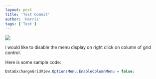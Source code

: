 ```yaml
---
layout: post
title: 'Test Commit'
author: 'Harris'
tags: ['Test']
---
```


![](http://www.aspphp.online/bianchen/UploadFiles_4619/201701/2017011818474575.png)

i would like to disable the menu display on right click on column of grid control.

Here is some sample code:

~~~csharp
DataExchangeGridView.OptionsMenu.EnableColumnMenu = false;
~~~


